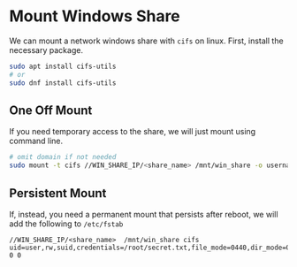 # Mount Windows Share

We can mount a network windows share with `cifs` on linux. First, install the necessary package.

```bash
sudo apt install cifs-utils
# or
sudo dnf install cifs-utils
```

## One Off Mount

If you need temporary access to the share, we will just mount using command line.

```bash
# omit domain if not needed
sudo mount -t cifs //WIN_SHARE_IP/<share_name> /mnt/win_share -o username=user,domain=DOMAIN
```

## Persistent Mount

If, instead, you need a permanent mount that persists after reboot, we will add the following to `/etc/fstab`

```text
//WIN_SHARE_IP/<share_name>  /mnt/win_share cifs  uid=user,rw,suid,credentials=/root/secret.txt,file_mode=0440,dir_mode=0550 0 0
```